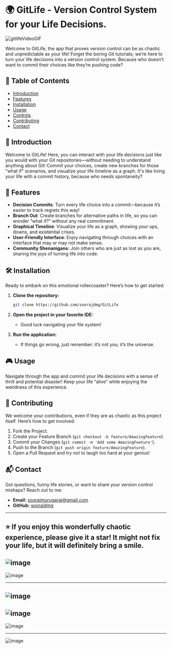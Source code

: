 # 🌍 GitLife - Version Control System for your Life Decisions.

![gitlifeVideoGIF](https://github.com/user-attachments/assets/e8623512-85ee-4cda-b70a-a25f428e4a73)


Welcome to GitLife, the app that proves version control can be as chaotic and unpredictable as your life! Forget the boring Git tutorials; we’re here to turn your life decisions into a version control system. Because who doesn’t want to commit their choices like they’re pushing code?

## 🚀 Table of Contents

- [Introduction](#%EF%B8%8F-introduction)
- [Features](#%F0%9F%8C%9F-features)
- [Installation](#%F0%9F%9B%A0-installation)
- [Usage](#%F0%9F%8F%92-usage)
- [Controls](#%F0%9F%8F%92-controls)
- [Contributing](#%F0%9F%A4%9D-contributing)
- [Contact](#%F0%9F%93%AC-contact)

## 📖 Introduction

Welcome to GitLife! Here, you can interact with your life decisions just like you would with your Git repositories—without needing to understand anything about Git! Commit your choices, create new branches for those “what if” scenarios, and visualize your life timeline as a graph. It's like living your life with a commit history, because who needs spontaneity?

## 🌟 Features

- **Decision Commits**: Turn every life choice into a commit—because it’s easier to track regrets this way!
- **Branch Out**: Create branches for alternative paths in life, so you can wonder “what if?” without any real commitment.
- **Graphical Timeline**: Visualize your life as a graph, showing your ups, downs, and existential crises.
- **User-Friendly Interface**: Enjoy navigating through choices with an interface that may or may not make sense.
- **Community Shenanigans**: Join others who are just as lost as you are, sharing the joys of turning life into code.

## 🛠 Installation

Ready to embark on this emotional rollercoaster? Here’s how to get started:

1. **Clone the repository:**
    ```sh
    git clone https://github.com/soorajdmg/GitLife
    ```

2. **Open the project in your favorite IDE:**
    - Good luck navigating your file system!

3. **Run the application:**
    - If things go wrong, just remember: it’s not you; it’s the universe.

## 🎮 Usage

Navigate through the app and commit your life decisions with a sense of thrill and potential disaster! Keep your life “alive” while enjoying the weirdness of this experience.

## 🤝 Contributing

We welcome your contributions, even if they are as chaotic as this project itself. Here’s how to get involved:

1. Fork the Project.
2. Create your Feature Branch (`git checkout -b feature/AmazingFeature`).
3. Commit your Changes (`git commit -m 'Add some AmazingFeature'`).
4. Push to the Branch (`git push origin feature/AmazingFeature`).
5. Open a Pull Request and try not to laugh too hard at your genius!

## 📬 Contact

Got questions, funny life stories, or want to share your version control mishaps? Reach out to me:

- **Email:** [soorajmurugaraj@gmail.com](mailto:soorajmurugaraj@gmail.com)
- **GitHub:** [soorajdmg](https://github.com/soorajdmg)

---

⭐️ If you enjoy this wonderfully chaotic experience, please give it a star! It might not fix your life, but it will definitely bring a smile.
---
![image](https://github.com/user-attachments/assets/3a9a825d-f65e-4344-b677-998a67992c24)
---

![image](https://github.com/user-attachments/assets/fb48eaa4-1bdd-44e8-b3dd-cd574f801bed)

---
![image](https://github.com/user-attachments/assets/db7dafec-8720-4703-8b8c-af2bb967ef18)
---
![image](https://github.com/user-attachments/assets/291c788f-a175-40ec-b539-96907d69540f)
---

![image](https://github.com/user-attachments/assets/8bc35717-6359-41a5-a234-7fe71b29eaa4)

---
![image](https://github.com/user-attachments/assets/d7e8adb0-ab60-4e2a-b922-bc16601ac25a)

